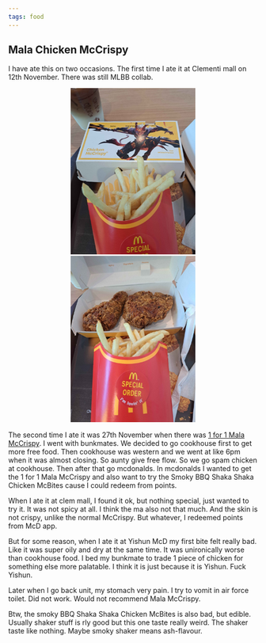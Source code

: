```yaml
---
tags: food
---
```


## Mala Chicken McCrispy

I have ate this on two occasions. The first time I ate it at Clementi mall on 12th November. There was still MLBB collab.

<center>
  <img src="/media/malamc1.jpg" width="50%">
</center>

<center>
  <img src="/media/malamc2.jpg" width="50%">
</center>

The second time I ate it was 27th November when there was [1 for 1 Mala McCrispy](https://www.greatdeals.com.sg/2024/11/24/mcdonalds-1-for-1-mala-chicken-mccrispy-double-cheeseburger-meal-deals-nov-2024). I went with bunkmates. We decided to go cookhouse first to get more free food. Then cookhouse was western and we went at like 6pm when it was almost closing. So aunty give free flow. So we go spam chicken at cookhouse. Then after that go mcdonalds. In mcdonalds I wanted to get the 1 for 1 Mala McCrispy and also want to try the Smoky BBQ Shaka Shaka Chicken McBites cause I could redeem from points.

When I ate it at clem mall, I found it ok, but nothing special, just wanted to try it. It was not spicy at all. I think the ma also not that much. And the skin is not crispy, unlike the normal McCrispy. But whatever, I redeemed points from McD app.

But for some reason, when I ate it at Yishun McD my first bite felt really bad. Like it was super oily and dry at the same time. It was unironically worse than cookhouse food. I bed my bunkmate to trade 1 piece of chicken for something else more palatable. I think it is just because it is Yishun. Fuck Yishun.

Later when I go back unit, my stomach very pain. I try to vomit in air force toilet. Did not work. Would not recommend Mala McCrispy.

Btw, the smoky BBQ Shaka Shaka Chicken McBites is also bad, but edible. Usually shaker stuff is rly good but this one taste really weird. The shaker taste like nothing. Maybe smoky shaker means ash-flavour.
